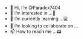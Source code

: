 - 👋 Hi, I’m @Paradox7404
- 👀 I’m interested in ...📱
- 🌱 I’m currently learning ...💻
- 💞️ I’m looking to collaborate on ...
- 📫 How to reach me ...📟

